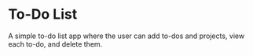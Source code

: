 # To-Do List
A simple to-do list app where the user can add to-dos and projects, view each to-do, and delete them.